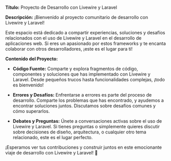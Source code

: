 **Título:**
Proyecto de Desarrollo con Livewire y Laravel

**Descripción:**
¡Bienvenido al proyecto comunitario de desarrollo con Livewire y Laravel!

Este espacio está dedicado a compartir experiencias, soluciones y desafíos relacionados con el uso de Livewire y Laravel en el desarrollo de aplicaciones web. Si eres un apasionado por estos frameworks y te encanta colaborar con otros desarrolladores, ¡este es el lugar para ti!

**Contenido del Proyecto:**
- **Código Fuente:**
  Comparte y explora fragmentos de código, componentes y soluciones que has implementado con Livewire y Laravel. Desde pequeños trucos hasta funcionalidades complejas, ¡todo es bienvenido!

- **Errores y Desafíos:**
  Enfrentarse a errores es parte del proceso de desarrollo. Comparte los problemas que has encontrado, y ayudemos a encontrar soluciones juntos. Discutamos sobre desafíos comunes y cómo superarlos.

- **Debates y Preguntas:**
  Únete a conversaciones activas sobre el uso de Livewire y Laravel. Si tienes preguntas o simplemente quieres discutir sobre decisiones de diseño, arquitectura, o cualquier otro tema relacionado, este es el lugar perfecto.

¡Esperamos ver tus contribuciones y construir juntos en este emocionante viaje de desarrollo con Livewire y Laravel! 🚀
